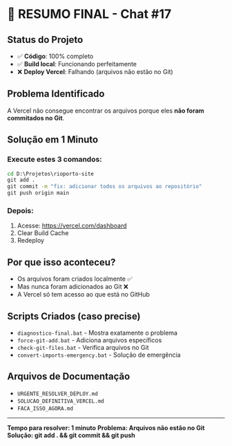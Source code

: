 # 🚨 RESUMO FINAL - Chat #17

## Status do Projeto
- ✅ **Código**: 100% completo
- ✅ **Build local**: Funcionando perfeitamente
- ❌ **Deploy Vercel**: Falhando (arquivos não estão no Git)

## Problema Identificado
A Vercel não consegue encontrar os arquivos porque eles **não foram commitados no Git**.

## Solução em 1 Minuto

### Execute estes 3 comandos:
```cmd
cd D:\Projetos\rioporto-site
git add .
git commit -m "fix: adicionar todos os arquivos ao repositório"
git push origin main
```

### Depois:
1. Acesse: https://vercel.com/dashboard
2. Clear Build Cache
3. Redeploy

## Por que isso aconteceu?
- Os arquivos foram criados localmente ✅
- Mas nunca foram adicionados ao Git ❌
- A Vercel só tem acesso ao que está no GitHub

## Scripts Criados (caso precise)
- `diagnostico-final.bat` - Mostra exatamente o problema
- `force-git-add.bat` - Adiciona arquivos específicos
- `check-git-files.bat` - Verifica arquivos no Git
- `convert-imports-emergency.bat` - Solução de emergência

## Arquivos de Documentação
- `URGENTE_RESOLVER_DEPLOY.md`
- `SOLUCAO_DEFINITIVA_VERCEL.md`
- `FACA_ISSO_AGORA.md`

---

**Tempo para resolver: 1 minuto**
**Problema: Arquivos não estão no Git**
**Solução: git add . && git commit && git push**